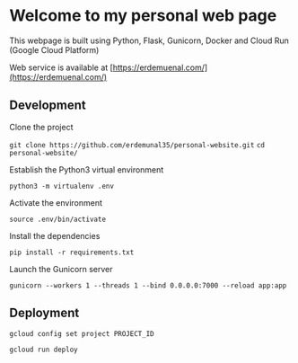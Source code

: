 # Welcome to my personal web page

This webpage is built using Python, Flask, Gunicorn, Docker and Cloud Run (Google Cloud Platform)

Web service is available at [https://erdemuenal.com/](https://erdemuenal.com/)

## Development

Clone the project

```git clone https://github.com/erdemunal35/personal-website.git```
```cd personal-website/```

Establish the Python3 virtual environment

```python3 -m virtualenv .env```

Activate the environment

```source .env/bin/activate```

Install the dependencies

```pip install -r requirements.txt```

Launch the Gunicorn server

```gunicorn --workers 1 --threads 1 --bind 0.0.0.0:7000 --reload app:app```

## Deployment 
```gcloud config set project PROJECT_ID```

```gcloud run deploy```
